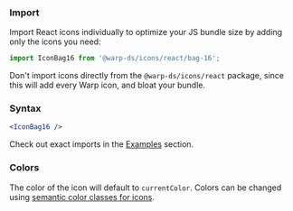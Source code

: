 ### Import
Import React icons individually to optimize your JS bundle size by adding only the icons you need:

```js
import IconBag16 from '@warp-ds/icons/react/bag-16';
```

Don't import icons directly from the `@warp-ds/icons/react` package, since this will add every Warp icon, and bloat your bundle.

### Syntax

```jsx
<IconBag16 />
```

Check out exact imports in the [Examples](#examples) section.

### Colors
The color of the icon will default to `currentColor`.
Colors can be changed using [semantic color classes for icons](../../foundations/css/icon-color#icon-color).
